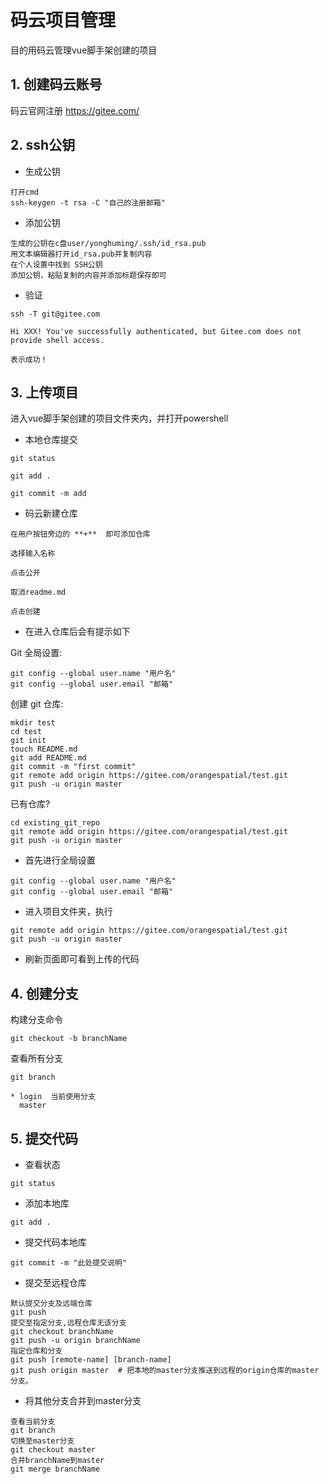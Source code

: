 # 码云项目管理

目的用码云管理vue脚手架创建的项目

## 1. 创建码云账号

码云官网注册  https://gitee.com/

## 2. ssh公钥

- 生成公钥

```
打开cmd 
ssh-keygen -t rsa -C "自己的注册邮箱"  
```

- 添加公钥

```
生成的公钥在c盘user/yonghuming/.ssh/id_rsa.pub
用文本编辑器打开id_rsa.pub并复制内容
在个人设置中找到 SSH公钥 
添加公钥，粘贴复制的内容并添加标题保存即可
```

- 验证

~~~
ssh -T git@gitee.com

Hi XXX! You've successfully authenticated, but Gitee.com does not provide shell access.

表示成功！
~~~

## 3. 上传项目

进入vue脚手架创建的项目文件夹内，并打开powershell

- 本地仓库提交

~~~
git status

git add .

git commit -m add
~~~

- 码云新建仓库

~~~
在用户按钮旁边的 **+**  即可添加仓库

选择输入名称

点击公开

取消readme.md

点击创建
~~~

- 在进入仓库后会有提示如下

Git 全局设置:

```
git config --global user.name "用户名"
git config --global user.email "邮箱"
```

创建 git 仓库:

```
mkdir test
cd test
git init
touch README.md
git add README.md
git commit -m "first commit"
git remote add origin https://gitee.com/orangespatial/test.git
git push -u origin master
```

已有仓库?

```
cd existing_git_repo
git remote add origin https://gitee.com/orangespatial/test.git
git push -u origin master
```



- 首先进行全局设置

~~~
git config --global user.name "用户名"
git config --global user.email "邮箱"
~~~

- 进入项目文件夹，执行

```
git remote add origin https://gitee.com/orangespatial/test.git
git push -u origin master
```

- 刷新页面即可看到上传的代码



## 4. 创建分支

构建分支命令

~~~ 
git checkout -b branchName
~~~

查看所有分支

~~~ git
git branch

* login  当前使用分支
  master
~~~



## 5. 提交代码

- 查看状态

~~~ 
git status
~~~

- 添加本地库

~~~
git add . 
~~~

- 提交代码本地库

~~~ 
git commit -m "此处提交说明"
~~~

- 提交至远程仓库

~~~
默认提交分支及远端仓库
git push
提交至指定分支,远程仓库无该分支
git checkout branchName
git push -u origin branchName
指定仓库和分支
git push [remote-name] [branch-name]
git push origin master  # 把本地的master分支推送到远程的origin仓库的master分支。
~~~

- 将其他分支合并到master分支

~~~
查看当前分支
git branch
切换至master分支
git checkout master
合并branchName到master
git merge branchName
~~~

